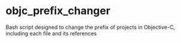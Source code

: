 objc_prefix_changer
===================

Bash script designed to change the prefix of projects in Objective-C, including each file and its references
